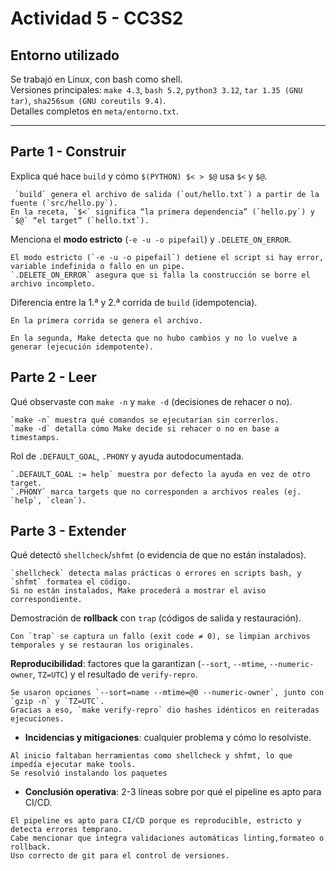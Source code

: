 # Actividad 5 - CC3S2

## Entorno utilizado
Se trabajó en Linux, con bash como shell.  
Versiones principales: `make 4.3`, `bash 5.2`, `python3 3.12`, `tar 1.35 (GNU tar)`, `sha256sum (GNU coreutils 9.4)`.  
Detalles completos en `meta/entorno.txt`.

---

## Parte 1 - Construir

Explica qué hace `build` y cómo `$(PYTHON) $< > $@` usa `$<` y `$@`.
```
 `build` genera el archivo de salida (`out/hello.txt`) a partir de la fuente (`src/hello.py`).  
En la receta, `$<` significa “la primera dependencia” (`hello.py`) y `$@` “el target” (`hello.txt`).
```

Menciona el **modo estricto** (`-e -u -o pipefail`) y `.DELETE_ON_ERROR`.
```
El modo estricto (`-e -u -o pipefail`) detiene el script si hay error, variable indefinida o fallo en un pipe.  
`.DELETE_ON_ERROR` asegura que si falla la construcción se borre el archivo incompleto.
```

Diferencia entre la 1.ª y 2.ª corrida de `build` (idempotencia).
```
En la primera corrida se genera el archivo.  

En la segunda, Make detecta que no hubo cambios y no lo vuelve a generar (ejecución idempotente).
```



## Parte 2 - Leer

Qué observaste con `make -n` y `make -d` (decisiones de rehacer o no).
```
`make -n` muestra qué comandos se ejecutarían sin correrlos.  
`make -d` detalla cómo Make decide si rehacer o no en base a timestamps.
```

Rol de `.DEFAULT_GOAL`, `.PHONY` y ayuda autodocumentada.
```
`.DEFAULT_GOAL := help` muestra por defecto la ayuda en vez de otro target.  
`.PHONY` marca targets que no corresponden a archivos reales (ej. `help`, `clean`).  
```


## Parte 3 - Extender

Qué detectó `shellcheck`/`shfmt` (o evidencia de que no están instalados). 
```
`shellcheck` detecta malas prácticas o errores en scripts bash, y `shfmt` formatea el código.  
Si no están instalados, Make procederá a mostrar el aviso correspondiente.
```
Demostración de **rollback** con `trap` (códigos de salida y restauración).
```
Con `trap` se captura un fallo (exit code ≠ 0), se limpian archivos temporales y se restauran los originales.
```
**Reproducibilidad**: factores que la garantizan (`--sort`, `--mtime`, `--numeric-owner`, `TZ=UTC`) y el resultado de `verify-repro`.
```
Se usaron opciones `--sort=name --mtime=@0 --numeric-owner`, junto con `gzip -n` y `TZ=UTC`.  
Gracias a eso, `make verify-repro` dio hashes idénticos en reiteradas ejecuciones.
```
* **Incidencias y mitigaciones**: cualquier problema y cómo lo resolviste.
```
Al inicio faltaban herramientas como shellcheck y shfmt, lo que impedía ejecutar make tools.
Se resolvió instalando los paquetes
```
* **Conclusión operativa**: 2-3 líneas sobre por qué el pipeline es apto para CI/CD.
```
El pipeline es apto para CI/CD porque es reproducible, estricto y detecta errores temprano.
Cabe mencionar que integra validaciones automáticas linting,formateo o rollback.
Uso correcto de git para el control de versiones.
```
